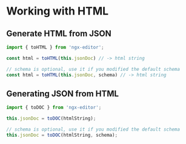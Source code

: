 # Working with HTML

## Generate HTML from JSON

```ts
import { toHTML } from 'ngx-editor';

const html = toHTML(this.jsonDoc) // -> html string

// schema is optional, use it if you modified the default schema
const html = toHTML(this.jsonDoc, schema) // -> html string
```

## Generating JSON from HTML

```ts
import { toDOC } from 'ngx-editor';

this.jsonDoc = toDOC(htmlString);

// schema is optional, use it if you modified the default schema
this.jsonDoc = toDOC(htmlString, schema);
```
